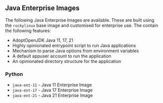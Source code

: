 ## Java Enterprise Images
The following Java Enterprise Images are available. These are built using the `rockylinux` base image and customised for enterprise use. The contain the following features:

* AdoptOpenJDK Java 11, 17, 21
* Highly opinionated entrypoint script to run Java applications
* Mechanism to parse Java options from environment variables
* A default appuser account to run the application
* An opinionated directory structure for the application



### Python
* `java-ent-11` - Java 11 Enterprise Image
* `java-ent-17` - Java 17 Enterprise Image
* `java-ent-21` - Java 21 Enterprise Image